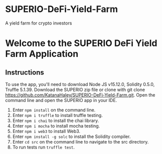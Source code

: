 # SUPERIO-DeFi-Yield-Farm
A yield farm for crypto investors

# Welcome to the SUPERIO DeFi Yield Farm Application

## Instructions
To use the app, you'll need to download Node JS v15.12.0, Solidity 0.5.0, Truffle 5.1.39.
Download the SUPERIO zip file or clone with git clone https://github.com/KatanaHaley/SUPERIO-DeFi-Yield-Farm.git.
Open the command line and open the SUPERIO app in your IDE.

1. Enter `npm install` on the command line.
2. Enter `npm i truffle` to install truffle testing.
3. Enter `npm i chai` to install the chai library.
4. Enter `npm i mocha` to install mocha testing.
5. Enter `npm i web3` to install Web3.
6. Enter `npm install -g solc` to install the Solidity compiler.
7. Enter `cd src` on the command line to navigate to the src directory.
8. To run tests run `truffle test`.

